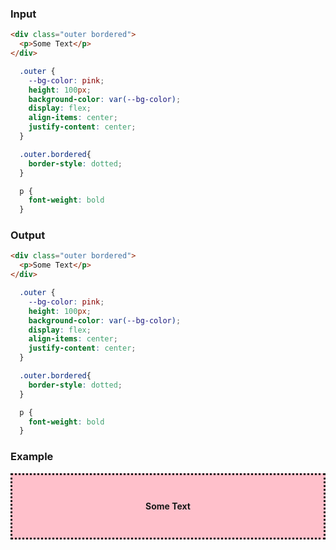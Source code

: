 ### Input

```html {data-filename=app/components/some-text.hbs}
<div class="outer bordered">
  <p>Some Text</p>
</div>
```

```css {data-filename=app/styles/some-text.css}
  .outer {
    --bg-color: pink;
    height: 100px;
    background-color: var(--bg-color);
    display: flex;
    align-items: center;
    justify-content: center;
  }

  .outer.bordered{
    border-style: dotted;
  }

  p {
    font-weight: bold
  }
```

### Output

```html {data-filename=app/components/some-text.hbs}
<div class="outer bordered">
  <p>Some Text</p>
</div>
```

```css {data-filename=app/styles/some-text.css}
  .outer {
    --bg-color: pink;
    height: 100px;
    background-color: var(--bg-color);
    display: flex;
    align-items: center;
    justify-content: center;
  }

  .outer.bordered{
    border-style: dotted;
  }

  p {
    font-weight: bold
  }
```

### Example

<div class="outer bordered">
  <p>Some Text</p>
</div>

<style>
  .outer {
    --bg-color: pink;
    height: 100px;
    background-color: var(--bg-color);
    display: flex;
    align-items: center;
    justify-content: center;
  }

  .outer.bordered{
    border-style: dotted;
  }

  p {
    font-weight: bold
  }
</style>
